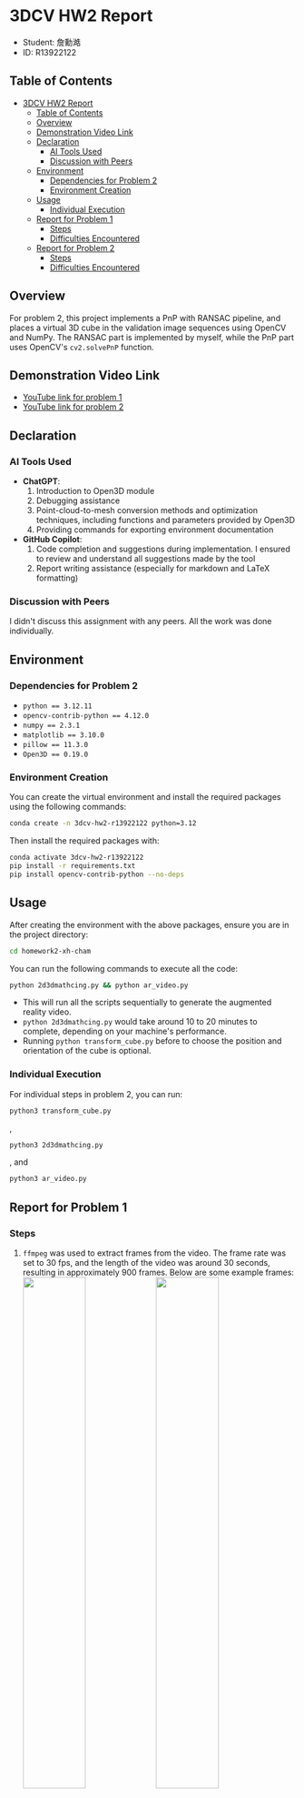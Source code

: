 # 3DCV HW2 Report

- Student: 詹勳澔
- ID: R13922122

## Table of Contents

- [3DCV HW2 Report](#3dcv-hw2-report)
  - [Table of Contents](#table-of-contents)
  - [Overview](#overview)
  - [Demonstration Video Link](#demonstration-video-link)
  - [Declaration](#declaration)
    - [AI Tools Used](#ai-tools-used)
    - [Discussion with Peers](#discussion-with-peers)
  - [Environment](#environment)
    - [Dependencies for Problem 2](#dependencies-for-problem-2)
    - [Environment Creation](#environment-creation)
  - [Usage](#usage)
    - [Individual Execution](#individual-execution)
  - [Report for Problem 1](#report-for-problem-1)
    - [Steps](#steps)
    - [Difficulties Encountered](#difficulties-encountered)
  - [Report for Problem 2](#report-for-problem-2)
    - [Steps](#steps-1)
    - [Difficulties Encountered](#difficulties-encountered-1)

## Overview

For problem 2, this project implements a PnP with RANSAC pipeline, and places a virtual 3D cube in the validation image sequences using OpenCV and NumPy. The RANSAC part is implemented by myself, while the PnP part uses OpenCV's `cv2.solvePnP` function.

## Demonstration Video Link

- [YouTube link for problem 1](https://youtu.be/PwUqcUTLZ_g)
- [YouTube link for problem 2](https://youtu.be/YInBHRdmNrU)

## Declaration

### AI Tools Used

- **ChatGPT**:
  1. Introduction to Open3D module
  2. Debugging assistance
  3. Point-cloud-to-mesh conversion methods and optimization techniques, including functions and parameters provided by Open3D
  4. Providing commands for exporting environment documentation
- **GitHub Copilot**:
  1. Code completion and suggestions during implementation. I ensured to review and understand all suggestions made by the tool
  2. Report writing assistance (especially for markdown and LaTeX formatting)

### Discussion with Peers

I didn't discuss this assignment with any peers. All the work was done individually.

## Environment

### Dependencies for Problem 2

- `python == 3.12.11`
- `opencv-contrib-python == 4.12.0`
- `numpy == 2.3.1`
- `matplotlib == 3.10.0`
- `pillow == 11.3.0`
- `Open3D == 0.19.0`

### Environment Creation

You can create the virtual environment and install the required packages using the following commands:

```bash
conda create -n 3dcv-hw2-r13922122 python=3.12
```

Then install the required packages with:

```bash
conda activate 3dcv-hw2-r13922122
pip install -r requirements.txt
pip install opencv-contrib-python --no-deps
```

## Usage

After creating the environment with the above packages, ensure you are in the project directory:

```bash
cd homework2-xh-cham
```

You can run the following commands to execute all the code:

```bash
python 2d3dmathcing.py && python ar_video.py
```

- This will run all the scripts sequentially to generate the augmented reality video.
- `python 2d3dmathcing.py` would take around 10 to 20 minutes to complete, depending on your machine's performance.
- Running `python transform_cube.py` before to choose the position and orientation of the cube is optional.

### Individual Execution

For individual steps in problem 2, you can run:

```bash
python3 transform_cube.py
```

,

```bash
python3 2d3dmathcing.py
```

, and

```bash
python3 ar_video.py
```

## Report for Problem 1

### Steps

1. `ffmpeg` was used to extract frames from the video. The frame rate was set to 30 fps, and the length of the video was around 30 seconds, resulting in approximately 900 frames. Below are some example frames:  
   <img src="./report_images/input_0.png" style="width:48%;"/>
   <img src="./report_images/input_1.png" style="width:48%;"/>
   <img src="./report_images/input_2.png" style="width:48%;"/>
   <img src="./report_images/input_3.png" style="width:48%;"/>
2. Then I used `COLMAP` to perform sparse reconstruction of the captured scene. It took around 15 hours to complete the sparse reconstruction. This step generated around 180k sparse points. Below are some results from this step:  
   <img src="./report_images/colmap_0.png" style="width:48%;"/>
   <img src="./report_images/colmap_1.png" style="width:48%;"/>
   <img src="./report_images/colmap_2.png" style="width:48%;"/>
   <img src="./report_images/colmap_3.png" style="width:48%;"/>
3. Next, I used `Open3D` to convert the sparse point cloud into a mesh. The main approach was to apply Poisson surface reconstruction. The steps I followed are listed below, and the results are shown here:  
    <img src="./report_images/mesh_0.png" style="width:48%;"/>
   <img src="./report_images/mesh_1.png" style="width:48%;"/>
   <img src="./report_images/mesh_2.png" style="width:48%;"/>
   <img src="./report_images/mesh_3.png" style="width:48%;"/>

   1. First, I loaded the point cloud and removed outliers using `remove_radius_outlier()` function. This function removes points that have fewer than a specified number of neighbors within a given radius.
      - This step helps to eliminate noise and outliers from the point cloud.
      - The total number of points reduced from around 180k to 120k after this step.
   2. Then, I oriented the normals of the point cloud using `orient_normals_consistent_tangent_plane()` function. This function ensures that the normals of the points are consistently oriented, which is important for surface reconstruction.
   3. Next, I applied Poisson surface reconstruction using `create_from_point_cloud_poisson()` function. This function generates a mesh from the point cloud using the Poisson surface reconstruction algorithm.
   4. Finally, I smoothed the mesh using `filter_smooth_simple()` function. This function applies a simple smoothing algorithm to the mesh to improve its appearance.

### Difficulties Encountered

At the beginning, I did not realize that removing outliers is a crucial step before applying Poisson surface reconstruction. The resulting mesh was noisy and had lots of "floaters".

## Report for Problem 2

### Steps

1. For 2-1, Lowe's ratio test was applied to filter out unreliable matches. The ratio threshold was set to 0.7.
2. Next, I implemented the RANSAC algorithm to estimate the camera pose for each frame. The main steps are as follows:
   1. Randomly sample 4 pairs of matching keypoints.
   2. To solve the P3P problem, I used OpenCV's `cv2.solvePnP` function with the `cv2.SOLVEPNP_AP3P` flag.
   3. The reprojection error was calculated for all matching keypoints using the estimated camera pose. The error threshold was set to 8 pixels.
   4. Steps 1 to 3 were repeated for 2000 iterations. Actually, 500 iterations should be mathematically sufficient, but I did not tune the parameter since the computation time was acceptable.
   5. The camera pose with the highest number of inliers was selected as the final estimate.
3. The above steps were repeated for all frames in the validation sequence. The camera poses were drawn in red pyramids, and the trajectories were drawn in green lines. Here are some visualizations of the estimated poses:  
   <img src="./report_images/o3d_0.png" style="width:48%;"/>
   <img src="./report_images/o3d_1.png" style="width:48%;"/>
   <img src="./report_images/o3d_2.png" style="width:48%;"/>
   <img src="./report_images/o3d_3.png" style="width:48%;"/>
4. For 2-2, the pose error was recorded during the estimation. The median of the pose error was around 0.02 degrees for orientation, and around 5 to 6 pixels for position, which was the same as the results from `cv2.solvePnPRansac`.
5. The extrinsic matrices and intrinsic parameters were stored in a file, which was then used in the 2-3 part.
6. For 2-3, the cube's 3D coordinates were first transformed by the camera extrinsic matrix to the camera coordinate system. Then, the 3D points were projected onto the 2D image plane using the intrinsic matrix.
7. During the projection, I stored the depth information of each point for depth testing. Then I drew the points via painter's algorithm.
8. Finally, I combined all the frames into a video using OpenCV's `cv2.VideoWriter`, the frame rate was set to 15 fps. The video looked good, and the cube was quite stable. Below are some example frames from the output video:  
   <img src="./report_images/ar_0.png" style="width:32.5%;"/>
   <img src="./report_images/ar_1.png" style="width:32.5%;"/>
   <img src="./report_images/ar_2.png" style="width:32.5%;"/>
   <img src="./report_images/ar_3.png" style="width:32.5%;"/>
   <img src="./report_images/ar_4.png" style="width:32.5%;"/>
   <img src="./report_images/ar_5.png" style="width:32.5%;"/>

### Difficulties Encountered

1. The process of estimating the camera pose was quite slow. It took around 5 seconds per frame on my machine, and it became slower when screen recording.
   1. I timed the code and found that it was not because of the RANSAC iterations, nor the PnP solving. It might be helpful to parallelize the code.
2. Initially, I did not sort the validation images well, which led to undesirable trajectories. I fixed this by parsing the image filenames and extracting the frame numbers.
3. The shapes of the arrays were not handled properly at the beginning, which caused many bugs. I fixed this via the python debugger and writing proper comments.
4. There were many parameters to pass to the Open3D functions. Luckily, the official documentation was pretty clear and friendly.
